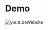 # Demo
![youtubeWebsite](https://user-images.githubusercontent.com/51259303/144182184-ff91e799-4de0-4690-a1d4-2ce3c49e1e91.PNG)
